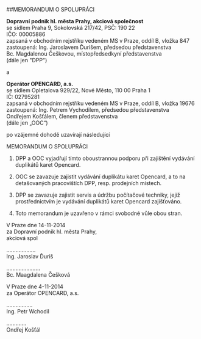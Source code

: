 ##MEMORANDUM O SPOLUPRÁCI

**Dopravní podnik hl. města Prahy, akciová společnost**  
se sídlem Praha 9, Sokolovská 217/42, PSČ: 190 22  
IČO: 00005886  
zapsaná v obchodním rejstříku vedeném MS v Praze, oddíl B, vložka 847  
zastoupená: Ing. Jaroslavem Ďurišem, předsedou představenstva  
Bc. Magdalenou Češkovou, místopředsedkyní představenstva  
(dále jen "DPP")

a

**Operátor OPENCARD, a.s.**  
se sídlem Opletalova 929/22, Nové Město, 110 00 Praha 1  
IČ: 02795281  
zapsaná v obchodním rejstříku vedeném MS v Praze, oddíl B, vložka 19676  
zastoupená: Ing. Petrem Vychodilem, předsedou představenstva  
Ondřejem Košťálem, členem představenstva  
(dále jen „OOC“)

po vzájemné dohodě uzavírají následující

MEMORANDUM O SPOLUPRÁCI

1. DPP a OOC vyjadřují tímto oboustrannou podporu při zajištění vydávání
duplikátů karet Opencard.

2. OOC se zavazuje zajistit vydávání duplikátu karet Opencard, a to na
detašovaných pracovištích DPP, resp. prodejních místech.

3. DPP se zavazuje zajistit servis a údržbu počítačové techniky, jejíž
prostřednictvím je vydávání duplikátů karet Opencard zajišťováno.

4. Toto memorandum je uzavřeno v rámci svobodné vůle obou stran.

 

 

V Praze dne 14-11-2014                
za Dopravní podnik hI. města Prahy,   
akciová spol

...................   
Ing. Jaroslav Ďuriš 

......................   
Bc. Maagdalena Češková 

V Praze dne 4-11-2014  
za Operátor OPENCARD, a.s.

.................   
Ing. Petr Wchodil

.............  
Ondřej Košťál
